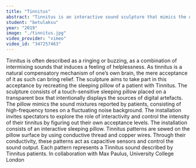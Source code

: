 ```yaml
---
title: "Tinnitus"
abstract: "Tinnitus is an interactive sound sculpture that mimics the uneasy environment caused by hearing noises in the absence of any external sound."
student: "betulaksu"
year: "2019"
image: "./tinnitus.jpg"
video_provider: "vimeo"
video_id: "347257463"
---
```

Tinnitus is often described as a ringing or buzzing, as a combination of intermixing sounds that induces a feeling of helplessness. As tinnitus is a natural compensatory mechanism of one’s own brain, the mere acceptance of it as such can bring relief. The sculpture aims to take part in this acceptance by recreating the sleeping pillow of a patient with Tinnitus.
The sculpture consists of a touch-sensitive sleeping pillow placed on a transparent box that intentionally displays the sources of digital artefacts. The pillow mimics the sound mixtures reported by patients, consisting of high-frequency tones on a fluctuating noise background. The installation invites spectators to explore the role of interactivity and control the intensity of their tinnitus by figuring out their own acceptance levels.
The installation consists of an interactive sleeping pillow. Tinnitus patterns are sewed on the pillow surface by using conductive thread and copper wires. Through their conductivity, these patterns act as capacitive sensors and control the sound output. Each pattern represents a Tinnitus sound described by Tinnitus patients.
In collaboration with Max Paulus, University College London